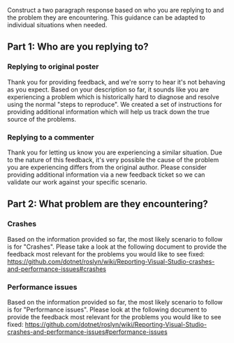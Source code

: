 Construct a two paragraph response based on who you are replying to and the problem they are encountering. This guidance can be adapted to individual situations when needed.

## Part 1: Who are you replying to?

### Replying to original poster
 
Thank you for providing feedback, and we're sorry to hear it's not behaving as you expect. Based on your description so far, it sounds like you are experiencing a problem which is historically hard to diagnose and resolve using the normal "steps to reproduce". We created a set of instructions for providing additional information which will help us track down the true source of the problems.
 
### Replying to a commenter
 
Thank you for letting us know you are experiencing a similar situation. Due to the nature of this feedback, it's very possible the cause of the problem you are experiencing differs from the original author. Please consider providing additional information via a new feedback ticket so we can validate our work against your specific scenario.
 
## Part 2: What problem are they encountering?

### Crashes
 
Based on the information provided so far, the most likely scenario to follow is for "Crashes". Please take a look at the following document to provide the feedback most relevant for the problems you would like to see fixed:
https://github.com/dotnet/roslyn/wiki/Reporting-Visual-Studio-crashes-and-performance-issues#crashes
 
### Performance issues
 
Based on the information provided so far, the most likely scenario to follow is for "Performance issues". Please look at the following document to provide the feedback most relevant for the problems you would like to see fixed:
https://github.com/dotnet/roslyn/wiki/Reporting-Visual-Studio-crashes-and-performance-issues#performance-issues